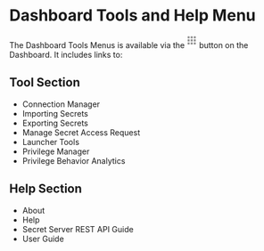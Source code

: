 [title]: # (Dashboard Tools and Help Menu)
[tags]: # (XXX)
[priority]: # (10)

# Dashboard Tools and Help Menu

The Dashboard Tools Menus is available via the ![1557174423911](images/1557174423911.png) button on the Dashboard. It includes links to:

## Tool Section

- Connection Manager
- Importing Secrets
- Exporting Secrets
- Manage Secret Access Request
- Launcher Tools
- Privilege Manager
- Privilege Behavior Analytics

## Help Section

- About
- Help
- Secret Server REST API Guide
- User Guide
